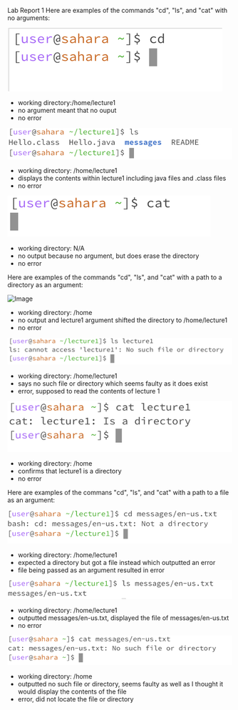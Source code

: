 Lab Report 1
Here are examples of the commands "cd", "ls", and "cat" with no arguments: 

![Image](cd_no_argument.png)
- working directory:/home/lecture1
- no argument meant that no ouput
- no error

![Image](ls_no_argument.png)
- working directory: /home/lecture1
- displays the contents within lecture1 including java files and .class files
- no error

![Image](cat_no_argument.png)
- working directory: N/A
- no output because no argument, but does erase the directory 
- no error 

Here are examples of the commands "cd", "ls", and "cat" with a path to a directory as an argument:

![Image](cd_directory.png)
- working directory: /home
- no output and lecture1 argument shifted the directory to /home/lecture1
- no error

![Image](ls_directory.png)
- working directory: /home/lecture1
- says no such file or directory which seems faulty as it does exist
- error, supposed to read the contents of lecture 1

![Image](cat_directory.png)
- working directory: /home
- confirms that lecture1 is a directory 
- no error


Here are examples of the commans "cd", "ls", and "cat" with a path to a file as an argument:

![Image](cd_file.png)
- working directory: /home/lecture1
- expected a directory but got a file instead which outputted an error
- file being passed as an argument resulted in error


![Image](ls_file.png)
- working directory: /home/lecture1
- outputted messages/en-us.txt, displayed the file of messages/en-us.txt
- no error


![Image](cat_file.png)
- working directory: /home
- outputted no such file or directory, seems faulty as well as I thought it would display the contents of the file 
- error, did not locate the file or directory 
